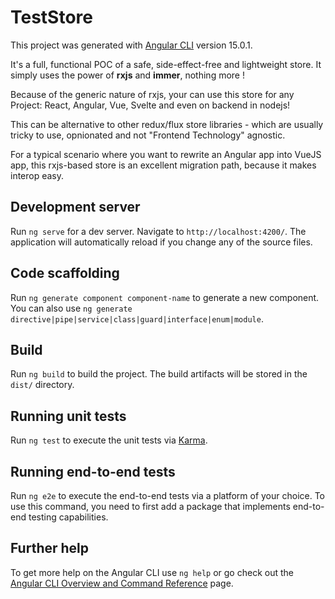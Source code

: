 # TestStore

This project was generated with [Angular CLI](https://github.com/angular/angular-cli) version 15.0.1.

It's a full, functional POC of a safe, side-effect-free and lightweight store. It simply uses the power of **rxjs** and **immer**, nothing more !

Because of the generic nature of rxjs, your can use this store for any Project: React, Angular, Vue, Svelte and even on backend in nodejs!

This can be alternative to other redux/flux store libraries - which are usually tricky to use, opnionated and not "Frontend Technology" agnostic.

For a typical scenario where you want to rewrite an Angular app into VueJS app, this rxjs-based store is an excellent migration path, because it makes interop easy.

## Development server

Run `ng serve` for a dev server. Navigate to `http://localhost:4200/`. The application will automatically reload if you change any of the source files.

## Code scaffolding

Run `ng generate component component-name` to generate a new component. You can also use `ng generate directive|pipe|service|class|guard|interface|enum|module`.

## Build

Run `ng build` to build the project. The build artifacts will be stored in the `dist/` directory.

## Running unit tests

Run `ng test` to execute the unit tests via [Karma](https://karma-runner.github.io).

## Running end-to-end tests

Run `ng e2e` to execute the end-to-end tests via a platform of your choice. To use this command, you need to first add a package that implements end-to-end testing capabilities.

## Further help

To get more help on the Angular CLI use `ng help` or go check out the [Angular CLI Overview and Command Reference](https://angular.io/cli) page.
